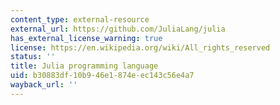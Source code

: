 ```yaml
---
content_type: external-resource
external_url: https://github.com/JuliaLang/julia
has_external_license_warning: true
license: https://en.wikipedia.org/wiki/All_rights_reserved
status: ''
title: Julia programming language
uid: b30883df-10b9-46e1-874e-ec143c56e4a7
wayback_url: ''
---
```

